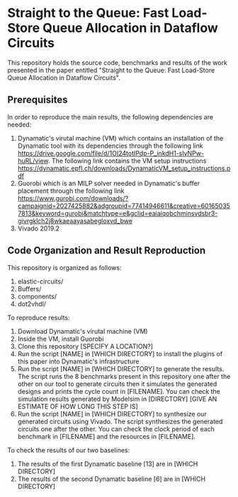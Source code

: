 # Straight to the Queue: Fast Load-Store Queue Allocation in Dataflow Circuits

This repository holds the source code, benchmarks and results of the work presented in the paper entitled "Straight to the Queue: Fast Load-Store Queue Allocation in Dataflow Circuits".

## Prerequisites

In order to reproduce the main results, the following dependencies are needed:
1) Dynamatic's virutal machine (VM) which contains an installation of the Dynamatic tool with its dependencies through the following link https://drive.google.com/file/d/1OI24totIPdp-P_inkdH1-slyNPw-huRL/view. The following link contains the VM setup instructions https://dynamatic.epfl.ch/downloads/DynamaticVM_setup_instructions.pdf
2) Guorobi which is an MILP solver needed in Dynamatic's buffer placement through the following link https://www.gurobi.com/downloads/?campaignid=2027425882&adgroupid=77414946611&creative=601650357813&keyword=gurobi&matchtype=e&gclid=eaiaiqobchminsvdsbr3-givrgklch2j8wkaeaayasabegloxvd_bwe
3) Vivado 2019.2

## Code Organization and Result Reproduction

This repository is organized as follows:
1) elastic-circuits/
2) Buffers/
3) components/
4) dot2vhdl/

To reproduce results:
1) Download Dynamatic's virutal machine (VM)
2) Inside the VM, install Guorobi
3) Clone this repository [SPECIFY A LOCATION?]
4) Run the script [NAME] in [WHICH DIRECTORY] to install the plugins of this paper into Dynamatic's infrastructure
5) Run the script [NAME] in [WHICH DIRECTORY] to generate the results. The script runs the 8 benchmarks present in this repository one after the other on our tool to generate circuits then it simulates the generated designs and prints the cycle count in [FILENAME]. You can check the simulation results generated by Modelsim in [DIRECTORY] [GIVE AN ESTIMATE OF HOW LONG THIS STEP IS]
6) Run the script [NAME] in [WHICH DIRECTORY] to synthesize our generated circuits using Vivado. The script synthesizes the generated circuits one after the other. You can check the clock period of each benchmark in [FILENAME] and the resources in [FILENAME].

To check the results of our two baselines:
1) The results of the first Dynamatic baseline [13] are in [WHICH DIRECTORY]
2) The results of the second Dynamatic baseline [6] are in [WHICH DIRECTORY]

